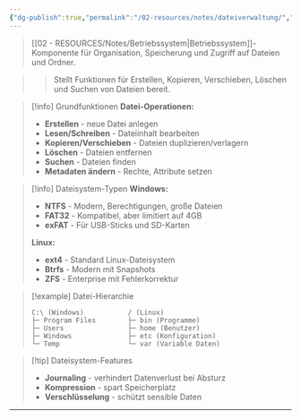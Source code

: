 ```yaml
---
{"dg-publish":true,"permalink":"/02-resources/notes/dateiverwaltung/","tags":["software/betriebssystem","informatik/dateisystem"],"noteIcon":"","updated":"2025-09-16T23:41:26.000+02:00"}
---
```



> [[02 - RESOURCES/Notes/Betriebssystem\|Betriebssystem]]-Komponente für Organisation, Speicherung und Zugriff auf Dateien und Ordner.

>> Stellt Funktionen für Erstellen, Kopieren, Verschieben, Löschen und Suchen von Dateien bereit.

>[!info] Grundfunktionen
>**Datei-Operationen:**
>- **Erstellen** - neue Datei anlegen
>- **Lesen/Schreiben** - Dateiinhalt bearbeiten
>- **Kopieren/Verschieben** - Dateien duplizieren/verlagern
>- **Löschen** - Dateien entfernen
>- **Suchen** - Dateien finden
>- **Metadaten ändern** - Rechte, Attribute setzen

>[!info] Dateisystem-Typen
>**Windows:**
>- **NTFS** - Modern, Berechtigungen, große Dateien
>- **FAT32** - Kompatibel, aber limitiert auf 4GB
>- **exFAT** - Für USB-Sticks und SD-Karten
>
>**Linux:**
>- **ext4** - Standard Linux-Dateisystem
>- **Btrfs** - Modern mit Snapshots
>- **ZFS** - Enterprise mit Fehlerkorrektur

>[!example] Datei-Hierarchie
>```
>C:\ (Windows)           / (Linux)
>├─ Program Files        ├─ bin (Programme)
>├─ Users                ├─ home (Benutzer)
>├─ Windows              ├─ etc (Konfiguration)
>└─ Temp                 └─ var (Variable Daten)
>```

>[!tip] Dateisystem-Features
>- **Journaling** - verhindert Datenverlust bei Absturz
>- **Kompression** - spart Speicherplatz
>- **Verschlüsselung** - schützt sensible Daten

---